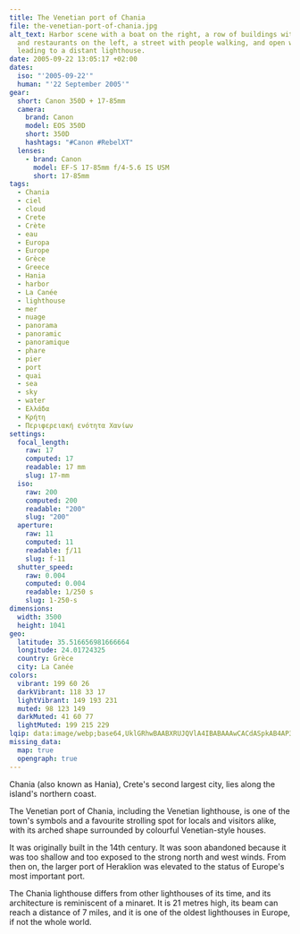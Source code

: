 ```yaml
---
title: The Venetian port of Chania
file: the-venetian-port-of-chania.jpg
alt_text: Harbor scene with a boat on the right, a row of buildings with shops
  and restaurants on the left, a street with people walking, and open water
  leading to a distant lighthouse.
date: 2005-09-22 13:05:17 +02:00
dates:
  iso: "'2005-09-22'"
  human: "'22 September 2005'"
gear:
  short: Canon 350D + 17-85mm
  camera:
    brand: Canon
    model: EOS 350D
    short: 350D
    hashtags: "#Canon #RebelXT"
  lenses:
    - brand: Canon
      model: EF-S 17-85mm f/4-5.6 IS USM
      short: 17-85mm
tags:
  - Chania
  - ciel
  - cloud
  - Crete
  - Crète
  - eau
  - Europa
  - Europe
  - Grèce
  - Greece
  - Hania
  - harbor
  - La Canée
  - lighthouse
  - mer
  - nuage
  - panorama
  - panoramic
  - panoramique
  - phare
  - pier
  - port
  - quai
  - sea
  - sky
  - water
  - Ελλάδα
  - Κρήτη
  - Περιφερειακή ενότητα Χανίων
settings:
  focal_length:
    raw: 17
    computed: 17
    readable: 17 mm
    slug: 17-mm
  iso:
    raw: 200
    computed: 200
    readable: "200"
    slug: "200"
  aperture:
    raw: 11
    computed: 11
    readable: ƒ/11
    slug: f-11
  shutter_speed:
    raw: 0.004
    computed: 0.004
    readable: 1/250 s
    slug: 1-250-s
dimensions:
  width: 3500
  height: 1041
geo:
  latitude: 35.516656981666664
  longitude: 24.01724325
  country: Grèce
  city: La Canée
colors:
  vibrant: 199 60 26
  darkVibrant: 118 33 17
  lightVibrant: 149 193 231
  muted: 98 123 149
  darkMuted: 41 60 77
  lightMuted: 199 215 229
lqip: data:image/webp;base64,UklGRhwBAABXRUJQVlA4IBABAAAwCACdASpkAB4AP3Gy0GG0rakmIksSkC4JQBk3j4hclXkAKxkKgU/qa8IPeNgMLzo5zHLuq1TnF83qvM8gteU8eyzoMimdJU45gAD667aOqit4xb/W/LF22fGIc7Wx5sRDIoCCdmCoU4ejW9CWnYGhmz9ozNo0H3Q70v+2YNH1oTwQcoI1v0heVWIBwim47I5NFbtysKKsYvswzMjfWtdNG+BG5jCb1oQuZwSZprImOlwRA9H5CIfkiI+5J0x1z5BNXqS7944XEHCG1EbevtgE52CV7oKZLlY1vMFeDF0bhFKQpHQiXfddhNibdasQteZtISo4qxWSwK7afe2ClKedEsNY/mF7AEu9s/cwFEiAAA==
missing_data:
  map: true
  opengraph: true
---
```


Chania (also known as Hania), Crete's second largest city, lies along the island's northern coast.

The Venetian port of Chania, including the Venetian lighthouse, is one of the town's symbols and a favourite strolling spot for locals and visitors alike, with its arched shape surrounded by colourful Venetian-style houses.

It was originally built in the 14th century. It was soon abandoned because it was too shallow and too exposed to the strong north and west winds. From then on, the larger port of Heraklion was elevated to the status of Europe's most important port.

The Chania lighthouse differs from other lighthouses of its time, and its architecture is reminiscent of a minaret. It is 21 metres high, its beam can reach a distance of 7 miles, and it is one of the oldest lighthouses in Europe, if not the whole world.
